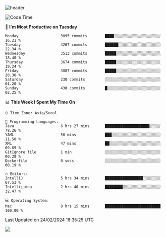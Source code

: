 ![header](https://capsule-render.vercel.app/api?type=Egg&color=timeAuto&height=300&section=header&text=PoPo&fontSize=90&animation=fadeIn)

  <!--START_SECTION:waka-->
![Code Time](http://img.shields.io/badge/Code%20Time-1%2C496%20hrs%2023%20mins-blue)

📅 **I'm Most Productive on Tuesday** 

```text
Monday                   3095 commits        ████░░░░░░░░░░░░░░░░░░░░░   16.21 % 
Tuesday                  4267 commits        ██████░░░░░░░░░░░░░░░░░░░   22.34 % 
Wednesday                3513 commits        █████░░░░░░░░░░░░░░░░░░░░   18.40 % 
Thursday                 3674 commits        █████░░░░░░░░░░░░░░░░░░░░   19.24 % 
Friday                   3887 commits        █████░░░░░░░░░░░░░░░░░░░░   20.36 % 
Saturday                 230 commits         ░░░░░░░░░░░░░░░░░░░░░░░░░   01.20 % 
Sunday                   430 commits         █░░░░░░░░░░░░░░░░░░░░░░░░   02.25 % 
```


📊 **This Week I Spent My Time On** 

```text
🕑︎ Time Zone: Asia/Seoul

💬 Programming Languages: 
Java                     6 hrs 27 mins       ████████████████████░░░░░   78.26 % 
YAML                     56 mins             ███░░░░░░░░░░░░░░░░░░░░░░   11.50 % 
XML                      47 mins             ██░░░░░░░░░░░░░░░░░░░░░░░   09.69 % 
GitIgnore file           1 min               ░░░░░░░░░░░░░░░░░░░░░░░░░   00.28 % 
Dockerfile               0 secs              ░░░░░░░░░░░░░░░░░░░░░░░░░   00.19 % 

🔥 Editors: 
IntelliJ                 5 hrs 34 mins       █████████████████░░░░░░░░   67.53 % 
Intellijidea             2 hrs 40 mins       ████████░░░░░░░░░░░░░░░░░   32.47 % 

💻 Operating System: 
Mac                      8 hrs 15 mins       █████████████████████████   100.00 % 
```


 Last Updated on 24/02/2024 18:35:25 UTC
<!--END_SECTION:waka-->



<img src="https://capsule-render.vercel.app/api?type=Egg&color=timeAuto&height=300&section=footer&text=PoPo&fontSize=90&animation=fadeIn&reversal=true" />
